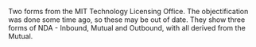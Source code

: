 Two forms from the MIT Technology Licensing Office.  The objectification was done some time ago, so these may be out of date.  They show three forms of NDA - Inbound, Mutual and Outbound, with all derived from the Mutual.

